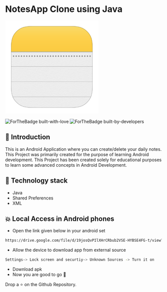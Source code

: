 # NotesApp Clone using Java
<p align="left">
  <img width="300" height="300" src="https://github.com/salonigupta1/NotesApp-clone/blob/master/Assets/mainicon.png">
</p>

![ForTheBadge built-with-love](http://ForTheBadge.com/images/badges/built-with-love.svg)
![ForTheBadge built-by-developers](http://ForTheBadge.com/images/badges/built-by-developers.svg)

## 📌 Introduction

This is an Android Application where you can create/delete your daily notes. This Project was primarily created for the purpose of learning Android development. This Project has been created solely for educational purposes to learn some advanced concepts in Android Development.

## 🏁 Technology stack
- Java
- Shared Preferences
- XML

## 💥 Local Access in Android phones
- Open the link given below in your android set
```sh
https://drive.google.com/file/d/19josQvPIlXHrCRbub2VSE-HYBSE4FG-t/view?usp=sharing
```
- Allow the device to download app from external source
```sh
Settings-> Lock screen and securtiy-> Unknown Sources -> Turn it on
```
- Download apk
- Now you are good to go 🏃‍

Drop a ⭐ on the Github Repository.
